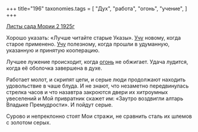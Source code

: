 +++
title="196"
taxonomies.tags = [
 "Дух",
 "работа",
 "огонь",
 "учение",
]
+++

[Листы сада Мории 2 1925г](/agni/1925)

Хорошо указать: «Лучше читайте старые Указы». [Учу](/tags/учение) новому, когда старое применено. [Учу](/tags/учение) полезному, когда прошли в удуманную, указанную и принятую кооперацию.   

Лучшее лужение происходит, когда [огонь](/tags/огонь) не обжигает. Удача лудится, когда её оболочка завершена в духе.   

Работает молот, и скрипят цепи, и серые люди продолжают находить удовольствие в чаше блуда. И не знают, что незаметно передвинулась стрелка часов и что назавтра закроются двери их хитроумных увеселений и Мой привратник скажет им: «Заутро воздвигли алтарь Владыке Премудрости». И пойдут серые.   

Сурово и непреклонно стоят Мои стражи, не сравнить сталь их шлемов с золотом серых.   

